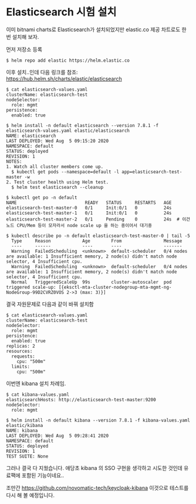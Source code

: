 # Elasticsearch 시험 설치

이미 bitnami charts로 Elasticsearch가 설치되었지만 elastic.co 제공 차트로도 한 번 설치해 보자.

먼저 저장소 등록
```
$ helm repo add elastic https://helm.elastic.co
```

이후 설치..인데
다음 링크를 참조: https://hub.helm.sh/charts/elastic/elasticsearch

``` 
$ cat elasticsearch-values.yaml
clusterName: elasticsearch-test
nodeSelector:
  role: mgmt
persistence:
  enabled: true

$ helm install -n default elasticsearch --version 7.8.1 -f elasticsearch-values.yaml elastic/elasticsearch
NAME: elasticsearch
LAST DEPLOYED: Wed Aug  5 09:15:20 2020
NAMESPACE: default
STATUS: deployed
REVISION: 1
NOTES:
1. Watch all cluster members come up.
  $ kubectl get pods --namespace=default -l app=elasticsearch-test-master -w
2. Test cluster health using Helm test.
  $ helm test elasticsearch --cleanup
```

```
$ kubectl get po -n default
NAME                          READY   STATUS     RESTARTS   AGE
elasticsearch-test-master-0   0/1     Init:0/1   0          24s
elasticsearch-test-master-1   0/1     Init:0/1   0          24s
elasticsearch-test-master-2   0/1     Pending    0          24s  # 이건 노드 CPU/Mem 등이 모자라서 node scale up 을 하는 중이어서 대기중 

$ kubectl describe po -n default elasticsearch-test-master-0 | tail -5
  Type     Reason            Age        From                Message
  ----     ------            ----       ----                -------
  Warning  FailedScheduling  <unknown>  default-scheduler   0/4 nodes are available: 1 Insufficient memory, 2 node(s) didn't match node selector, 4 Insufficient cpu.
  Warning  FailedScheduling  <unknown>  default-scheduler   0/4 nodes are available: 1 Insufficient memory, 2 node(s) didn't match node selector, 4 Insufficient cpu.
  Normal   TriggeredScaleUp  99s        cluster-autoscaler  pod triggered scale-up: [{eksctl-mta-cluster-nodegroup-mta-mgmt-ng-NodeGroup-99D2CVRZ0VOS 2->3 (max: 3)}]
```

결국 자원문제로 다음과 같이 바꿔 설치함
```
$ cat elasticsearch-values.yaml
clusterName: elasticsearch-test
nodeSelector:
  role: mgmt
persistence:
  enabled: true
replicas: 2
resources:
  requests:
    cpu: "500m"
  limits:
    cpu: "500m"
```


이번엔 kibana 설치 차례임.
```
$ cat kibana-values.yaml
elasticsearchHosts: http://elasticsearch-test-master:9200
nodeSelector:
  role: mgmt

$ helm install -n default kibana --version 7.8.1 -f kibana-values.yaml elastic/kibana
NAME: kibana
LAST DEPLOYED: Wed Aug  5 09:28:41 2020
NAMESPACE: default
STATUS: deployed
REVISION: 1
TEST SUITE: None
```

그러나 결국 다 지웠습니다. 
애당초 kibana 의 SSO 구현을 생각하고 시도한 것인데 유료팩에 포함된 기능이네요..

조만간 https://github.com/novomatic-tech/keycloak-kibana 이것으로 테스트를 다시 해 볼 예정입니다.

